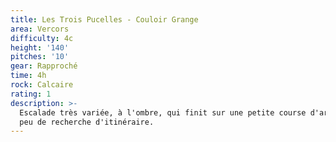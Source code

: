 ```yaml
---
title: Les Trois Pucelles - Couloir Grange
area: Vercors
difficulty: 4c
height: '140'
pitches: '10'
gear: Rapproché
time: 4h
rock: Calcaire
rating: 1
description: >-
  Escalade très variée, à l'ombre, qui finit sur une petite course d'arête. Un
  peu de recherche d'itinéraire.
---
```



